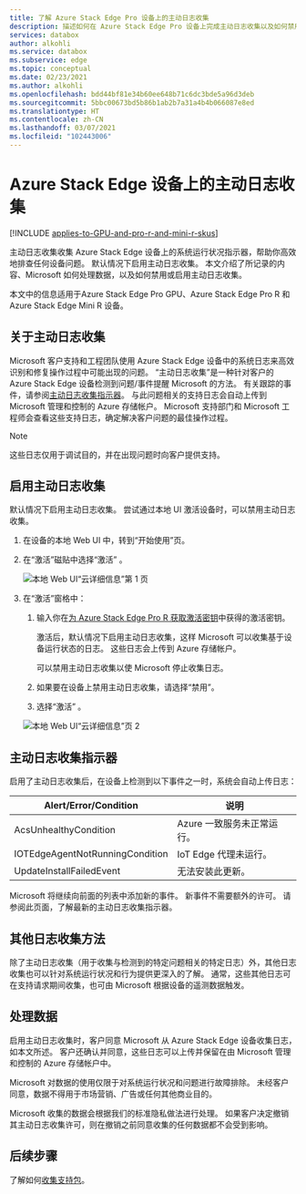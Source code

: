 ```yaml
---
title: 了解 Azure Stack Edge Pro 设备上的主动日志收集
description: 描述如何在 Azure Stack Edge Pro 设备上完成主动日志收集以及如何禁用该收集。
services: databox
author: alkohli
ms.service: databox
ms.subservice: edge
ms.topic: conceptual
ms.date: 02/23/2021
ms.author: alkohli
ms.openlocfilehash: bdd44bf81e34b60ee648b71c6dc3bde5a96d3deb
ms.sourcegitcommit: 5bbc00673bd5b86b1ab2b7a31a4b4b066087e8ed
ms.translationtype: HT
ms.contentlocale: zh-CN
ms.lasthandoff: 03/07/2021
ms.locfileid: "102443006"
---
```

# <a name="proactive-log-collection-on-your-azure-stack-edge-device"></a>Azure Stack Edge 设备上的主动日志收集

[!INCLUDE [applies-to-GPU-and-pro-r-and-mini-r-skus](../../includes/azure-stack-edge-applies-to-gpu-pro-r-mini-r-sku.md)]

主动日志收集收集 Azure Stack Edge 设备上的系统运行状况指示器，帮助你高效地排查任何设备问题。 默认情况下启用主动日志收集。 本文介绍了所记录的内容、Microsoft 如何处理数据，以及如何禁用或启用主动日志收集。 

本文中的信息适用于Azure Stack Edge Pro GPU、Azure Stack Edge Pro R 和 Azure Stack Edge Mini R 设备。

## <a name="about-proactive-log-collection"></a>关于主动日志收集

Microsoft 客户支持和工程团队使用 Azure Stack Edge 设备中的系统日志来高效识别和修复操作过程中可能出现的问题。 “主动日志收集”是一种针对客户的 Azure Stack Edge 设备检测到问题/事件提醒 Microsoft 的方法。 有关跟踪的事件，请参阅[主动日志收集指示器](#proactive-log-collection-indicators)。 与此问题相关的支持日志会自动上传到 Microsoft 管理和控制的 Azure 存储帐户。 Microsoft 支持部门和 Microsoft 工程师会查看这些支持日志，确定解决客户问题的最佳操作过程。

> [!NOTE]
> 这些日志仅用于调试目的，并在出现问题时向客户提供支持。


## <a name="enabling-proactive-log-collection"></a>启用主动日志收集

默认情况下启用主动日志收集。 尝试通过本地 UI 激活设备时，可以禁用主动日志收集。 

1. 在设备的本地 Web UI 中，转到“开始使用”页。

2. 在“激活”磁贴中选择“激活” 。 

    ![本地 Web UI“云详细信息”第 1 页](./media/azure-stack-edge-pro-r-deploy-activate/activate-1.png)

3. 在“激活”窗格中：

   1. 输入你在[为 Azure Stack Edge Pro R 获取激活密钥](azure-stack-edge-pro-r-deploy-prep.md#get-the-activation-key)中获得的激活密钥。

      激活后，默认情况下启用主动日志收集，这样 Microsoft 可以收集基于设备运行状态的日志。 这些日志会上传到 Azure 存储帐户。 

      可以禁用主动日志收集以使 Microsoft 停止收集日志。

   1. 如果要在设备上禁用主动日志收集，请选择“禁用”。

   1. 选择“激活”  。

   ![本地 Web UI“云详细信息”页 2](./media/azure-stack-edge-pro-r-deploy-activate/activate-2.png)

## <a name="proactive-log-collection-indicators"></a>主动日志收集指示器

启用了主动日志收集后，在设备上检测到以下事件之一时，系统会自动上传日志：  


|Alert/Error/Condition  |说明  |
|---------|---------|
|AcsUnhealthyCondition     |Azure 一致服务未正常运行。         |
|IOTEdgeAgentNotRunningCondition      |IoT Edge 代理未运行。         |
|UpdateInstallFailedEvent | 无法安装此更新。        |

 
Microsoft 将继续向前面的列表中添加新的事件。 新事件不需要额外的许可。 请参阅此页面，了解最新的主动日志收集指示器。    
 

## <a name="other-log-collection-methods"></a>其他日志收集方法

除了主动日志收集（用于收集与检测到的特定问题相关的特定日志）外，其他日志收集也可以针对系统运行状况和行为提供更深入的了解。 通常，这些其他日志可在支持请求期间收集，也可由 Microsoft 根据设备的遥测数据触发。

## <a name="handling-data"></a>处理数据

启用主动日志收集时，客户同意 Microsoft 从 Azure Stack Edge 设备收集日志，如本文所述。 客户还确认并同意，这些日志可以上传并保留在由 Microsoft 管理和控制的 Azure 存储帐户中。

Microsoft 对数据的使用仅限于对系统运行状况和问题进行故障排除。 未经客户同意，数据不得用于市场营销、广告或任何其他商业目的。 

Microsoft 收集的数据会根据我们的标准隐私做法进行处理。 如果客户决定撤销其主动日志收集许可，则在撤销之前同意收集的任何数据都不会受到影响。

## <a name="next-steps"></a>后续步骤

了解如何[收集支持包](azure-stack-edge-gpu-troubleshoot.md#collect-support-package)。